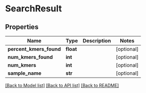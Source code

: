 # SearchResult

## Properties
Name | Type | Description | Notes
------------ | ------------- | ------------- | -------------
**percent_kmers_found** | **float** |  | [optional] 
**num_kmers_found** | **int** |  | [optional] 
**num_kmers** | **int** |  | [optional] 
**sample_name** | **str** |  | [optional] 

[[Back to Model list]](../README.md#documentation-for-models) [[Back to API list]](../README.md#documentation-for-api-endpoints) [[Back to README]](../README.md)


